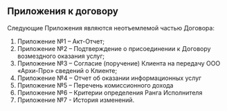 ##  Приложения к договору
Следующие Приложения являются неотъемлемой частью Договора:
1. Приложение №1 – Акт-Отчет;
2. Приложение №2 – Подтверждение о присоединении к Договору возмездного оказания услуг;
3. Приложение №3 – Согласие (поручение) Клиента на передачу ООО «Архи-Про» сведений о Клиенте;
4. Приложение №4 – Отчет об оказании информационных услуг
6. Приложение №5 – Перечень комиссионного дохода
6. Приложение №6 – Критерии определения Ранга Исполнителя
7. Приложение №7 - История изменений.
